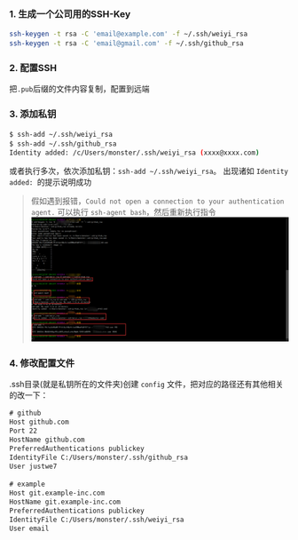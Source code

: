 ### 1. 生成一个公司用的SSH-Key
```bash
ssh-keygen -t rsa -C 'email@example.com' -f ~/.ssh/weiyi_rsa
ssh-keygen -t rsa -C 'email@gmail.com' -f ~/.ssh/github_rsa
```

### 2. 配置SSH
把`.pub`后缀的文件内容复制，配置到远端

### 3. 添加私钥
```bash
$ ssh-add ~/.ssh/weiyi_rsa
$ ssh-add ~/.ssh/github_rsa
Identity added: /c/Users/monster/.ssh/weiyi_rsa (xxxx@xxxx.com)
```
或者执行多次，依次添加私钥：`ssh-add ~/.ssh/weiyi_rsa`。
出现诸如 `Identity added: `的提示说明成功

> 假如遇到报错，`Could not open a connection to your authentication agent.` 可以执行 `ssh-agent bash`，然后重新执行指令
![image.png](/images/2020/07/27/image.png)

### 4. 修改配置文件
.ssh目录(就是私钥所在的文件夹)创建 `config` 文件，把对应的路径还有其他相关的改一下：
```
# github
Host github.com
Port 22
HostName github.com
PreferredAuthentications publickey
IdentityFile C:/Users/monster/.ssh/github_rsa
User justwe7

# example
Host git.example-inc.com
HostName git.example-inc.com
PreferredAuthentications publickey
IdentityFile C:/Users/monster/.ssh/weiyi_rsa
User email
```
